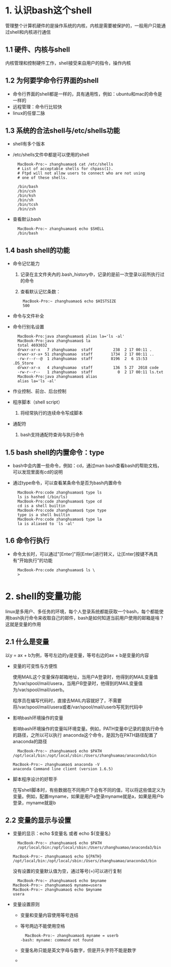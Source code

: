 # 1. 认识bash这个shell
管理整个计算机硬件的是操作系统的内核，内核是需要被保护的，一般用户只能通过shell和内核进行通信

## 1.1 硬件、内核与shell
内核管理和控制硬件工作，shell接受来自用户的指令，操作内核

## 1.2 为何要学命令行界面的shell
* 命令行界面的shell都是一样的，具有通用性，例如：ubuntu和mac的命令是一样的
* 远程管理：命令行比较快
* linux的任督二脉

## 1.3 系统的合法shell与/etc/shells功能
* shell有多个版本
* /etc/shells文件中都是可以使用的shell
 
        MacBook-Pro:~ zhanghuamao$ cat /etc/shells 
        # List of acceptable shells for chpass(1).
        # Ftpd will not allow users to connect who are not using
        # one of these shells.
        
        /bin/bash
        /bin/csh
        /bin/ksh
        /bin/sh
        /bin/tcsh
        /bin/zsh
    
* 查看默认bash

        MacBook-Pro:~ zhanghuamao$ echo $SHELL
        /bin/bash

## 1.4 bash shell的功能
* 命令记忆能力
    1. 记录在主文件夹內的.bash_history中，记录的是前一次登录以前所执行过的命令
    2. 查看默认记忆条数：
    
            MacBook-Pro:~ zhanghuamao$ echo $HISTSIZE
            500
    
* 命令与文件补全
* 命令行别名设置

        MacBook-Pro:java zhanghuamao$ alias la='ls -al'
        MacBook-Pro:java zhanghuamao$ la
        total 4693032
        drwxr-xr-x   7 zhanghuamao  staff         238  2 17 00:11 .
        drwxr-xr-x+ 51 zhanghuamao  staff        1734  2 17 00:11 ..
        -rw-r--r--@  1 zhanghuamao  staff        8196  2  6 15:53 .DS_Store
        drwxr-xr-x   4 zhanghuamao  staff         136  5 27  2018 code
        -rw-r--r--   1 zhanghuamao  staff           0  2 17 00:11 ls.txt
        MacBook-Pro:java zhanghuamao$ alias 
        alias la='ls -al'
* 作业控制、前台、后台控制
* 程序脚本（shell script）
    1. 将经常执行的连续命令写成脚本
* 通配符
    1. bash支持通配符查询与执行命令

## 1.5 bash shell的内置命令：type
* bash中会内置一些命令，例如：cd，通过man bash查看bash的帮助文档，可以发现里面有cd的说明

* 通过type命令，可以查看某条命令是否为bash内置命令

        MacBook-Pro:code zhanghuamao$ type ls
        ls is hashed (/bin/ls)
        MacBook-Pro:code zhanghuamao$ type cd
        cd is a shell builtin
        MacBook-Pro:code zhanghuamao$ type type
        type is a shell builtin
        MacBook-Pro:code zhanghuamao$ type la
        la is aliased to `ls -al'

## 1.6 命令行执行
* 命令太长时，可以通过"\[Enter]"将[Enter]进行转义，让[Enter]按键不再具有“开始执行”的功能

        MacBook-Pro:code zhanghuamao$ ls \
        > 


# 2. shell的变量功能
linux是多用户、多任务的环境，每个人登录系统都能获取一个bash，每个都能使用bash执行命令来收取自己的邮件，bash是如何知道当前用户使用的邮箱是啥？这就是变量的作用

## 2.1 什么是变量
以y = ax + b为例，等号左边的y是变量，等号右边的ax + b是变量的内容

* 变量的可变性与方便性

    使用MAIL这个变量保存邮箱地址，当用户A登录时，他得到的MAIL变量值为/var/spool/mail/usera，当用户B登录时，他得到的MAIL变量值为/var/spool/mail/userb。
    
    程序员在编写代码时，直接去MAIL内容就好了，不需要将/var/spool/mail/usera或者/var/spool/mail/userb写死到代码中
    
* 影响bash环境操作的变量

    影响bash环境操作的变量叫环境变量。例如，PATH变量中记录的是执行命令的路径，之所以可以执行
    anaconda这个命令，是因为在PATH路径配置了anaconda的路径
    
        MacBook-Pro:~ zhanghuamao$ echo $PATH
      /opt/local/bin:/opt/local/sbin:/Users/zhanghuamao/anaconda3/bin
          
      MacBook-Pro:~ zhanghuamao$ anaconda -V
      anaconda Command line client (version 1.6.5)

* 脚本程序设计的好帮手

    在写shell脚本时，有些数据在不同用户下会有不同的值，可以将这些值定义为变量。例如，配置myname，如果是用户a登录myname就是a，如果是用户b登录，myname就是b

## 2.2 变量的显示与设置

* 变量的显示：echo $变量名 或者 echo ${变量名}
    
        MacBook-Pro:~ zhanghuamao$ echo $PATH
        /opt/local/bin:/opt/local/sbin:/Users/zhanghuamao/anaconda3/bin

      MacBook-Pro:~ zhanghuamao$ echo ${PATH}
      /opt/local/bin:/opt/local/sbin:/Users/zhanghuamao/anaconda3/bin

    没有设置的变量默认值为空，通过等号(=)可以进行复制
    
        MacBook-Pro:~ zhanghuamao$ echo $myname
      MacBook-Pro:~ zhanghuamao$ myname=usera
      MacBook-Pro:~ zhanghuamao$ echo $myname
      usera
      
* 变量设置原则
    * 变量和变量内容使用等号连结
    * 等号两边不能使用空格
    
            MacBook-Pro:~ zhanghuamao$ myname = userb
          -bash: myname: command not found

    * 变量名称只能是英文字母与数字，但是开头字符不能是数字
    * 